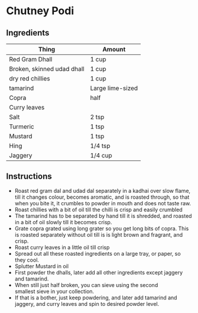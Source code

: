 # Chutney Podi

## Ingredients 

| Thing | Amount |
| --- | ---- |
| Red Gram Dhall | 1 cup |
| Broken, skinned udad dhall | 1 cup |
| dry red chillies | 1 cup |
| tamarind | Large lime-sized |
| Copra | half | 
| Curry leaves | | 
| Salt | 2 tsp |
| Turmeric | 1 tsp |
| Mustard | 1 tsp |
| Hing | 1/4 tsp |
| Jaggery | 1/4 cup |

## Instructions 

- Roast red gram dal and udad dal separately in a kadhai over slow flame, till it changes colour, becomes aromatic, and is roasted through, so that when you bite it, it crumbles to powder in mouth and does not taste raw. 
- Roast chillies with a bit of oil till the chilli is crisp and easily crumbled
- The tamarind has to be separated by hand till it is shredded, and roasted in a bit of oil slowly till it becomes crisp. 
- Grate copra grated using long grater so you get long bits of copra. This is roasted separately without oil till is is light brown and fragrant, and crisp. 
- Roast curry leaves in a little oil till crisp
- Spread out all these roasted ingredients on a large tray, or paper, so they cool. 
- Splutter Mustard in oil
- First powder the dhalls, later add all other ingredients except jaggery and tamarind. 
- When still just half broken, you can sieve using the second smallest sieve in your collection. 
- If that is a bother, just keep powdering, and later add tamarind and jaggery, and curry leaves and spin to desired powder level. 
